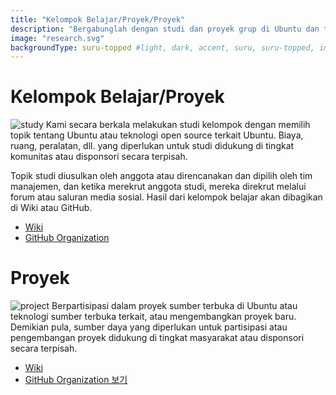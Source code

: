 ```yaml
---
title: "Kelompok Belajar/Proyek/Proyek"
description: "Bergabunglah dengan studi dan proyek grup di Ubuntu dan teknologi sumber terbuka terkait."
image: "research.svg"
backgroundType: suru-topped #light, dark, accent, suru, suru-topped, image
---
```

# Kelompok Belajar/Proyek
![study](study.png)
Kami secara berkala melakukan studi kelompok dengan memilih topik tentang Ubuntu atau teknologi open source terkait Ubuntu.
Biaya, ruang, peralatan, dll. yang diperlukan untuk studi didukung di tingkat komunitas atau disponsori secara terpisah.

Topik studi diusulkan oleh anggota atau direncanakan dan dipilih oleh tim manajemen, dan ketika merekrut anggota studi, mereka direkrut melalui forum atau saluran media sosial.
Hasil dari kelompok belajar akan dibagikan di Wiki atau GitHub.

- [Wiki](https://wiki.ubuntu.com)
- [GitHub Organization](https://github.com/ubuntu-id)

# Proyek
![project](project.png)
Berpartisipasi dalam proyek sumber terbuka di Ubuntu atau teknologi sumber terbuka terkait, atau mengembangkan proyek baru.
Demikian pula, sumber daya yang diperlukan untuk partisipasi atau pengembangan proyek didukung di tingkat masyarakat atau disponsori secara terpisah.

- [Wiki](https://wiki.ubuntu.com)
- [GitHub Organization 보기](https://github.com/ubuntu-id)
